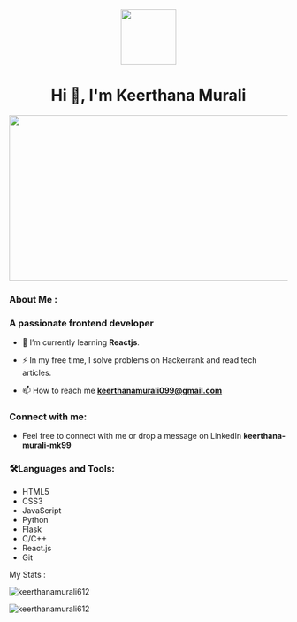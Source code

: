 <div id="header" align="center">
  <img src="https://media.giphy.com/media/M9gbBd9nbDrOTu1Mqx/giphy.gif" width="100"/>
</div>

<h1 align="center">Hi 👋, I'm Keerthana Murali</h1>
<div align="center">
  <img src="https://media.giphy.com/media/dWesBcTLavkZuG35MI/giphy.gif" width="600" height="300"/>
</div>

<h3 align="left">About Me :</h3>
<h3 align="left">A passionate frontend developer</h3>

- 🌱 I’m currently learning **Reactjs**.
   
- :zap: In my free time, I solve problems on Hackerrank and read tech articles.

- 📫 How to reach me **keerthanamurali099@gmail.com**

<h3 align="left">Connect with me:</h3> 

- Feel free to connect with me or drop a message on LinkedIn **keerthana-murali-mk99**


<h3 align="left"> 🛠️Languages and Tools:</h3>

- HTML5
- CSS3
- JavaScript
- Python
- Flask
- C/C++
- React.js
- Git


My Stats :
<p><img align="center" src="https://github-readme-stats.vercel.app/api/top-langs?username=keerthanamurali612&show_icons=true&locale=en&layout=compact" alt="keerthanamurali612" /></p>

<p><img align="center" src="https://github-readme-streak-stats.herokuapp.com/?user=keerthanamurali612&" alt="keerthanamurali612" /></p>
